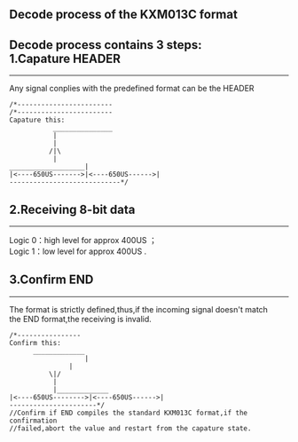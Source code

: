 Decode process of the KXM013C format
-------------------------------------
Decode process contains 3 steps:<br>
1.Capature HEADER<br>
------------------
------------------
Any signal conplies with the predefined format can be the HEADER <br>
```
/*------------------------
/*------------------------
Capature this:
		   _______________
		   |
		   |
		  /|\
		   |
___________________|
|<----650US------->|<----650US------>|
----------------------------*/
```


2.Receiving 8-bit data
-----------------------
-----------------------
   Logic 0：high level for approx 400US ；<br>
   Logic 1：low level for approx 400US .  <br>

3.Confirm END
------------
-------------
The format is strictly defined,thus,if the incoming signal doesn't match <br>
the END format,the receiving is invalid.<br>
```
/*----------------
Confirm this:
      _____________
                   |
	           |
		  \|/
		   |
		   |_____________
|<----650US-------->|<----650US------>|
----------------------*/
//Confirm if END compiles the standard KXM013C format,if the confirmation
//failed,abort the value and restart from the capature state.
```
  
